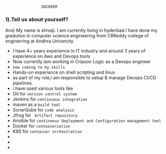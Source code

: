                     DOCKKER
### 1).Tell us about yourself?
 Ans) My name is shivaji. I am currently living in hyderbad.I have done my gradution in computer science engineering from CRReddy college of enginerring at Andhra Univercity 
* I have 4+ years experience in IT industry and around 3 years of experience on Aws and Devops tools
* Now currently iam working in Cripson Logic as a Devops engineer
* `now coming to my skills`
* Hands-on experiance on shell scripting and linux
* as part of my role,i am responsible to setup & manage Devops CI/CD 
  pipelines.
* i have used various tools like 
* Git for `version control system`
* Jenkins for `continuous integration`
* maven as a `build tool`
* SonarQube for `code analysis`
* Jfrog for ` Artifact repository`
* Ansible for `contineous Deployment and Configuration management tool`
* Docker for `containerzation`
* K8S for `container orchestration` 
* 
* 
*       



